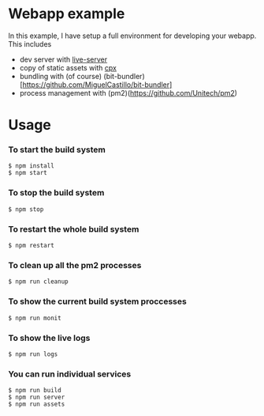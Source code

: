# Webapp example

In this example, I have setup a full environment for developing your webapp. This includes

- dev server with [live-server](https://github.com/tapio/live-server)
- copy of static assets with [cpx](https://github.com/mysticatea/cpx)
- bundling with (of course) (bit-bundler)[https://github.com/MiguelCastillo/bit-bundler]
- process management with (pm2)(https://github.com/Unitech/pm2)


# Usage

### To start the build system

```
$ npm install
$ npm start
```

### To stop the build system

```
$ npm stop
```

### To restart the whole build system

```
$ npm restart
```

### To clean up all the pm2 processes

```
$ npm run cleanup
```

### To show the current build system proccesses

```
$ npm run monit
```

### To show the live logs

```
$ npm run logs
```

### You can run individual services

```
$ npm run build
$ npm run server
$ npm run assets
```
